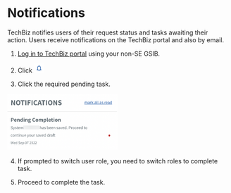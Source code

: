 # Notifications

TechBiz notifies users of their request status and tasks awaiting their action. Users receive notifications on the TechBiz portal and also by email. 

1. [Log in to TechBiz portal](log-in-to-TechBiz-portal) using your non-SE GSIB.

2. Click <img src="images/bell.png" alt="drawing" width="5%"/> 


3. Click the required pending task.
<img src="images/notification_1.png" alt="drawing" width="50%"/> 

4. If prompted to switch user role, you need to switch roles to complete task. 

5. Proceed to complete the task.



